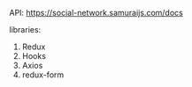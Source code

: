 API: 
https://social-network.samuraijs.com/docs

libraries:

1) Redux
2) Hooks
3) Axios
4) redux-form

